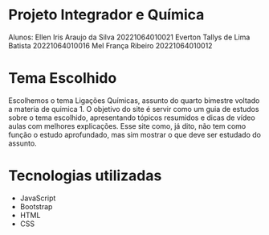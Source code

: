 # Projeto Integrador e Química

Alunos: 
Ellen Iris Araujo da Silva 20221064010021
Everton Tallys de Lima Batista 20221064010016
Mel França Ribeiro 20221064010012

# Tema Escolhido

Escolhemos o tema Ligações Químicas, assunto do quarto bimestre voltado a materia de quimica 1. O objetivo do site é servir como um guia de estudos sobre o tema escolhido, apresentando tópicos resumidos e dicas de vídeo aulas com melhores explicações. Esse site como, já dito, não tem como função o estudo aprofundado, mas sim mostrar o que deve ser estudado do assunto.

# Tecnologias utilizadas
 - JavaScript
 - Bootstrap
 - HTML
 - CSS




